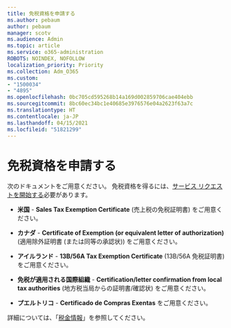 ```yaml
---
title: 免税資格を申請する
ms.author: pebaum
author: pebaum
manager: scotv
ms.audience: Admin
ms.topic: article
ms.service: o365-administration
ROBOTS: NOINDEX, NOFOLLOW
localization_priority: Priority
ms.collection: Adm_O365
ms.custom:
- "1500034"
- "4895"
ms.openlocfilehash: 0bc705cd595268b14a169d002859706cae404ebb
ms.sourcegitcommit: 8bc60ec34bc1e40685e3976576e04a2623f63a7c
ms.translationtype: HT
ms.contentlocale: ja-JP
ms.lasthandoff: 04/15/2021
ms.locfileid: "51821299"
---
```

# <a name="apply-for-tax-exempt-status"></a>免税資格を申請する

次のドキュメントをご用意ください。 免税資格を得るには、[サービス リクエストを開始する](https://docs.microsoft.com/microsoft-365/admin/contact-support-for-business-products)必要があります。

- **米国** - **Sales Tax Exemption Certificate** (売上税の免税証明書) をご用意ください。

- **カナダ** - **Certificate of Exemption (or equivalent letter of authorization)** (適用除外証明書 (または同等の承認状)) をご用意ください。

- **アイルランド** - **13B/56A Tax Exemption Certificate** (13B/56A 免税証明書) をご用意ください。

- **免税が適用される国際組織** - **Certification/letter confirmation from local tax authorities** (地方税当局からの証明書/確認状) をご用意ください。

- **プエルトリコ** - **Certificado de Compras Exentas** をご用意ください。

詳細については、「[税金情報](https://docs.microsoft.com/microsoft-365/commerce/billing-and-payments/tax-information)」を参照してください。
